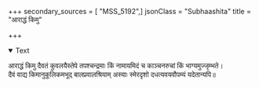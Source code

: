 +++
secondary_sources = [ "MSS_5192",]
jsonClass = "Subhaashita"
title = "आराद्धं किमु"

+++

<details open><summary>Text</summary>

आराद्धं किमु दैवतं कुवलयैस्तेपे तपश्चन्द्रमाः किं नामायमिदं च काञ्चनरुचां किं भाग्यमुज्जृम्भते।  
दैवं वाद्य किमानुकूलिकमभूद् बालप्रवालश्रियाम् अस्याः स्मेरदृशो दधत्यवयवौपम्यं यदेतान्यपि॥
</details>
